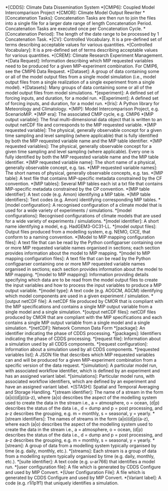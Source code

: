 *[CDDS]: Climate Data Dissemination System
*[CMIP6]: Coupled Model Intercomparison Project
*[CMOR]: Climate Model Output Rewriter
*[Concatenation Tasks]: Concatenation Tasks are then run to join the files into a single file for a larger date range of length Concatenation Period. Concatenation Tasks are executed once per Concatenation Cycle.
*[Concatenation Period]: The length of the date range to be processed by 1 Concatenation Task.
*[CV]: Controlled Vocabulary. It is a pre-defined set of terms describing acceptable values for various quantities.
*[Controlled Vocabulary]: It is a pre-defined set of terms describing acceptable values for various quantities.
*[CREM]: Climate Research Experiment Management.
*[Data Request]: Information describing which MIP requested variables need to be produced for a given MIP-experiment combination. For CMIP6, see the CMIP6 Data Request.
*[Dataset]: A group of data containing some or all of the model output files from a single model simulation (i.e., model output files from a single realization of a single experiment from a single model).
*[Datasets]: Many groups of data containing some or all of the model output files from model simulations.
*[experiment]: A defined set of forcing inputs, and duration, for a model run.
*[Experiment]: A defined set of forcing inputs, and duration, for a model run.
*[Iris]: A Python library for Meteorology and Climatology.
*[MIP]: Model Intercomparison Project, e.g. ScenarioMIP.
*[MIP era]: The associated CMIP cycle, e.g. CMIP6
*[MIP output variable]: The final multi-dimensional data object that is written to an output netCDF file and corresponds to the MIP requested variable.
*[MIP requested variable]: The physical, generally observable concept for a given time sampling and level sampling (where applicable) that is fully identified by both the MIP requested variable name and the MIP table identifier.
*[MIP requested variables]: The physical, generally observable concept for a given time sampling and level sampling (where applicable). Every one is fully identified by both the MIP requested variable name and the MIP table identifier.
*[MIP requested variable name]: The short name of a physical, generally observable concept, e.g. tas.
*[MIP requested variable names]: The short names of physical, generally observable concepts, e.g. tas.
*[MIP table]: A text file that contains MIP-specific metadata constrained by the CF convention.
*[MIP tables]: Several MIP tables each ist a txt file that contains MIP-specific metadata constrained by the CP convention.
*[MIP table identifier]: A text code (e.g. Amon) identifying a MIP table.
*[MIP table identifiers]: Text codes (e.g. Amon) identifying corresponding MIP tables.
*[model configuration]: A recognised configuration of a climate model that is used for a wide variety of experiments / simulations.
*[model configurations]: Recognised configurations of climate models that are used for a wide variety of experiments / simulations.
*[model identifier]: A short name identifying a model, e.g. HadGEM3-GC31-LL.
*[model output files]: Output files produced from a modelling system, e.g. NEMO, CICE, that conform to a naming convention.
*[Model to MIP mapping configuration files]: A text file that can be read by the Python configparser containing one or more MIP requested variable names organised in sections; each section provides information about the model to MIP mapping.
*[model to MIP mapping configuration files]: A text file that can be read by the Python configparser containing one or more MIP requested variable names organised in sections; each section provides information about the model to MIP mapping.
*[model to MIP mapping]: Information providing details specifying which data are to be read from the model output files to create the input variables and how to process the input variables to produce a MIP output variable.
*[model type]: A text code (e.g. AOGCM, AGCM) identifying which model components are used in a given experiment / simulation.
*[output netCDF file]: A netCDF file produced by CMOR that is compliant with the MIP specifications and contains a single MIP output variable from a single model and a single simulation.
*[output netCDF files]: netCDF files produced by CMOR that are compliant with the MIP specifications and each contains a single MIP output variable from a single model and a single simulation.
*[netCDF]: Network Common Data Form
*[package]: An identifier indicating the phase of CDDS processing.
*[packages]: Identifiers indicating the phase of CDDS processing.
*[request file]: Information about a simulation used by all CDDS components.
*[request configuration]: Information about a simulation used by all CDDS components.
*[requested variables list]: A JSON file that describes which MIP requested variables can and will be produced for a given MIP-experiment combination from a specific version of the data request.
*[simulation]: A particular model run, with associated workflow identifier, which is defined by an experiment and has an assigned variant label.
*[simulations]: Particular model runs, with associated workflow identifiers, which are defined by an experiment and have an assigned variant label.
*[STASH]: Spatial and Temporal Averaging and Storage Handling.
*[stream identifier]: The name of a stream in the form (a|o)(d|p)(a-z), where (a|o) describes the aspect of the modelling system used to create the data in the stream i.e., a = atmosphere, o = ocean, (d|p) describes the status of the data i.e., d = dump and p = post processing, and a-z describes the grouping, e.g. m = monthly, s = seasonal, y = yearly.
*[stream identifiers]: The names of streams in the form (a|o)(d|p)(a-z), where each (a|o) describes the aspect of the modelling system used to create the data in the stream i.e., a = atmosphere, o = ocean, (d|p) describes the status of the data i.e., d = dump and p = post processing, and a-z describes the grouping, e.g. m = monthly, s = seasonal, y = yearly.
*[stream]: A group of data from a modelling system typically organised by time (e.g. daily, monthly, etc.).
*[streams]: Each stream is a group of data from a modelling system typically organised by time (e.g. daily, monthly, etc.).
*[suite identifier]: A text code (e.g. u-ar766) that identifies a model run.
*[user configuration file]: A file which is generated by CDDS Configure and used by MIP Convert.
*[User Configuration File]: A file which is generated by CDDS Configure and used by MIP Convert.
*[Variant label]: A code (e.g. r1i1p1f1) that uniquely identifies a simulation.
